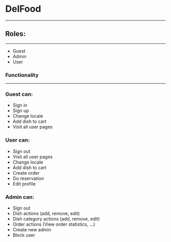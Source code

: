 # DelFood

---
## Roles:

---
- Guest
- Admin
- User


### Functionality

---
### Guest can:
- Sign in
- Sign up
- Change locale
- Add dish to cart
- Visit all user pages

### User can:
- Sign out
- Visit all user pages
- Change locale
- Add dish to cart
- Create order
- Do reservation
- Edit profile

### Admin can:
- Sign out
- Dish actions (add, remove, edit)
- Dish category actions (add, remove, edit)
- Order actions (View order statistics, ...)
- Create new admin
- Block user
